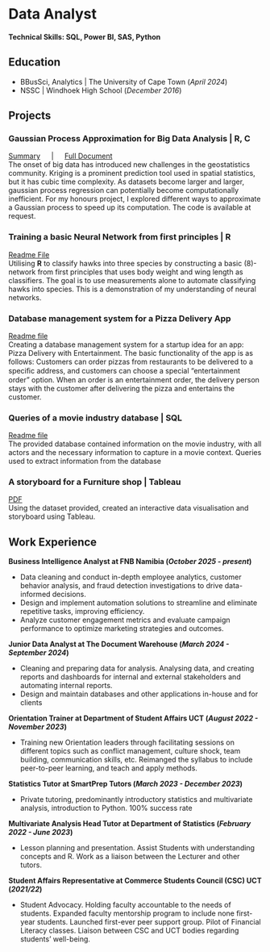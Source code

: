 # Data Analyst

#### Technical Skills: SQL, Power BI, SAS, Python

## Education
- BBusSci, Analytics |  The University of Cape Town (_April 2024_)								       		
- NSSC |                Windhoek High School (_December 2016_)

## Projects
### Gaussian Process Approximation for Big Data Analysis | **R**, **C**
[Summary](https://drive.google.com/file/d/1BjLjjhXRd49oTYrOswL_LhWnvsaotD1f/view?usp=sharing) &emsp; | &emsp; [Full Document](https://drive.google.com/file/d/19RFRp5JYcwoebJ0KiAXG5ITHQa5CC3Zz/view?usp=sharing)  
The onset of big data has introduced new challenges in the geostatistics community. Kriging is a prominent prediction tool used in spatial statistics, but it has cubic time complexity. As datasets become larger and larger, gaussian process regression can potentially become computationally inefficient. For my honours project, I explored different ways to approximate a Gaussian process to speed up its computation. The code is available at request.  

### Training a basic Neural Network from first principles | **R**
[Readme File](https://github.com/mishanphiri/portfolio/blob/main/Doc.md)  
Utilising **R** to classify hawks into three species by constructing a basic (8)-network from first principles that uses body weight and wing length as classifiers. The goal is to use measurements alone to automate classifying hawks into species. This is a demonstration of my understanding of neural networks.
### Database management system for a Pizza Delivery App
[Readme file](https://github.com/mishanphiri/portfolio/blob/main/Database_management.md)  
Creating a database management system for a startup idea for an app: Pizza Delivery with Entertainment. The basic functionality of the app is as follows:
Customers can order pizzas from restaurants to be delivered to a speciﬁc address, and customers can choose a special “entertainment order” option. When an order is an entertainment order, the delivery person stays with the customer after delivering the pizza and entertains the customer.

### Queries of a movie industry database | **SQL**
[Readme file](querries.md)  
The provided database contained information on the movie industry, with all actors and the necessary information to capture in a movie context. Queries used to extract information from the database

### A storyboard for a Furniture shop | **Tableau** 
[PDF](https://drive.google.com/file/d/17agNsHB1Im99-4rq66Agp_mc7RbVm6M2/view?usp=sharing)  
Using the dataset provided, created an interactive data visualisation and storyboard using Tableau. 

## Work Experience
**Business Intelligence Analyst at FNB Namibia (_October 2025 - present_)**
- Data cleaning and conduct in-depth employee analytics, customer behavior analysis, and fraud detection investigations to drive data-informed decisions.
- Design and implement automation solutions to streamline and eliminate repetitive tasks, improving efficiency.
- Analyze customer engagement metrics and evaluate campaign performance to optimize marketing strategies and outcomes.
  
**Junior Data Analyst at The Document Warehouse (_March 2024 - September 2024_)**
- Cleaning and preparing data for analysis. Analysing data, and creating reports and dashboards for internal and external stakeholders and automating internal reports.
- Design and maintain databases and other applications in-house and for clients

**Orientation Trainer at Department of Student Affairs UCT (_August 2022 - November 2023_)**
- Training new Orientation leaders through facilitating sessions on different topics 
such as conflict management, culture shock, team building, communication skills, 
etc. Reimanged the syllabus to include peer-to-peer learning, and teach and apply methods.

**Statistics Tutor at SmartPrep Tutors (_March 2023 - December 2023_)**
- Private tutoring, predominantly introductory statistics and multivariate analysis, introduction to Python. 100% success rate

**Multivariate Analysis Head Tutor at Department of Statistics (_February 2022 - June 2023_)**
- Lesson planning and presentation. Assist Students with understanding concepts 
and R. Work as a liaison between the Lecturer and other tutors. 

**Student Affairs Representative at Commerce Students Council (CSC) UCT (_2021/22_)**
- Student Advocacy. Holding faculty accountable to the needs of students. Expanded faculty mentorship program to include none first-year students. Launched first-ever peer support group. Pilot of Financial Literacy classes. Liaison between CSC and UCT 
bodies regarding students’ well-being.
